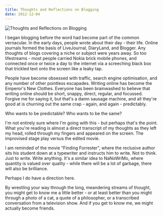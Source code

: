 ```yaml
---
title: Thoughts and Reflections on Blogging
date: 2012-12-04
---
```


![Thoughts and Reflections on Blogging](https://source.unsplash.com/hopX_jpVtRM/1600x900)

I began blogging before the word had become part of the common vernacular. In the early days, people wrote about their day - their life. Online journals formed the basis of LiveJournal, DiaryLand, and Blogger. Any thoughts of blogs covering a niche or subject were years away. So too lifestreams - most people carried Nokia brick mobile phones, and connected once or twice a day to the internet via a screeching black box that trickled text onto the screen like a leaky tap.

People have become obsessed with traffic, search engine optimisation, and any number of other pointless escapades. Writing online has become the Emperor's New Clothes. Everyone has been brainwashed to believe that writing online should be short, snappy, direct, regular, and focussed. Forgive me for saying it, but that's a damn sausage machine, and all they're good at is churning out the same crap - again, and again - predictably.

Who wants to be predictable? Who wants to be the same?

I'm not entirely sure where I'm going with this - but perhaps that's the point. What you're reading is almost a direct transcript of my thoughts as they left my head, rolled through my fingers and appeared on the screen. The improvised stage play versus the edited movie.

I am reminded of the movie "Finding Forrester", where the reclusive author sits his student down at a typewriter and instructs him to write. Not to think. Just to write. Write anything. It's a similar idea to NaNoWriMo, where quantity is valued over quality - while there will be a lot of garbage, there will also be brilliance.

Perhaps I do have a direction here.

By wrestling your way through the long, meandering streams of thought, you might get to know me a little better - or at least better than you might through a photo of a cat, a quote of a philosopher, or a transcribed conversation from a television show. And if you get to know me, we might actually become friends.